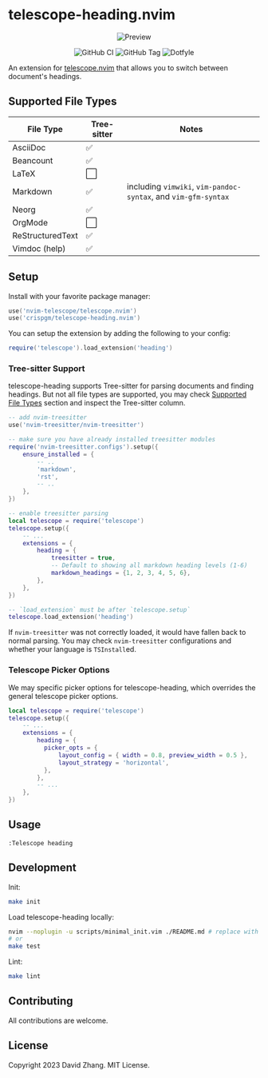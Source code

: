 # telescope-heading.nvim

<p align="center">
  <img alt="Preview" src="https://i.imgur.com/LMdp3Cf.gif" />
</p>

<p align="center">
  <img alt="GitHub CI" src="https://github.com/crispgm/telescope-heading.nvim/actions/workflows/ci.yml/badge.svg" />
  <img alt="GitHub Tag" src="https://img.shields.io/github/v/tag/crispgm/telescope-heading.nvim" />
  <img alt="Dotfyle" src="https://dotfyle.com/plugins/crispgm/telescope-heading.nvim/shield?style=flat" />
</p>

An extension for [telescope.nvim](https://github.com/nvim-telescope/telescope.nvim) that allows you to switch between document's headings.

## Supported File Types

| File Type        | Tree-sitter | Notes                                                          |
| ---------------- | ----------- | -------------------------------------------------------------- |
| AsciiDoc         | ✅          |                                                                |
| Beancount        | ✅          |                                                                |
| LaTeX            | ⬜          |                                                                |
| Markdown         | ✅          | including `vimwiki`, `vim-pandoc-syntax`, and `vim-gfm-syntax` |
| Neorg            | ✅          |                                                                |
| OrgMode          | ⬜          |                                                                |
| ReStructuredText | ✅          |                                                                |
| Vimdoc (help)    | ✅          |                                                                |

## Setup

Install with your favorite package manager:

```lua
use('nvim-telescope/telescope.nvim')
use('crispgm/telescope-heading.nvim')
```

You can setup the extension by adding the following to your config:

```lua
require('telescope').load_extension('heading')
```

### Tree-sitter Support

telescope-heading supports Tree-sitter for parsing documents and finding headings. But not all file types are supported, you may check [Supported File Types](#supported-file-types) section and inspect the Tree-sitter column.
```lua
-- add nvim-treesitter
use('nvim-treesitter/nvim-treesitter')

-- make sure you have already installed treesitter modules
require('nvim-treesitter.configs').setup({
    ensure_installed = {
        -- ..
        'markdown',
        'rst',
        -- ..
    },
})

-- enable treesitter parsing
local telescope = require('telescope')
telescope.setup({
    -- ...
    extensions = {
        heading = {
            treesitter = true,
            -- Default to showing all markdown heading levels (1-6)
            markdown_headings = {1, 2, 3, 4, 5, 6},
        },
    },
})

-- `load_extension` must be after `telescope.setup`
telescope.load_extension('heading')
```

If `nvim-treesitter` was not correctly loaded, it would have fallen back to normal parsing. You may check `nvim-treesitter` configurations and whether your language is `TSInstall`ed.

### Telescope Picker Options

We may specific picker options for telescope-heading, which overrides the general telescope picker options.

```lua
local telescope = require('telescope')
telescope.setup({
    -- ...
    extensions = {
        heading = {
          picker_opts = {
              layout_config = { width = 0.8, preview_width = 0.5 },
              layout_strategy = 'horizontal',
          },
        },
        -- ...
    },
})
```

## Usage

```viml
:Telescope heading
```

## Development

Init:

```bash
make init
```

Load telescope-heading locally:

```bash
nvim --noplugin -u scripts/minimal_init.vim ./README.md # replace with /path/to/testfile
# or
make test
```

Lint:

```bash
make lint
```

## Contributing

All contributions are welcome.

## License

Copyright 2023 David Zhang. MIT License.

